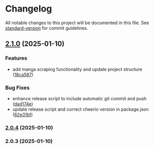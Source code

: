 # Changelog

All notable changes to this project will be documented in this file. See [standard-version](https://github.com/conventional-changelog/standard-version) for commit guidelines.

## [2.1.0](https://github.com/Regedit-msc/manga_raw_scraper/compare/v2.0.4...v2.1.0) (2025-01-10)


### Features

* add manga scraping functionality and update project structure ([18ca587](https://github.com/Regedit-msc/manga_raw_scraper/commit/18ca5873b765f46ce232922572cdce0809ab9252))


### Bug Fixes

* enhance release script to include automatic git commit and push ([dad174e](https://github.com/Regedit-msc/manga_raw_scraper/commit/dad174ecfc7ef18fbec7bccc9547b7d36c7b8604))
* update release script and correct cheerio version in package.json ([62e31bf](https://github.com/Regedit-msc/manga_raw_scraper/commit/62e31bf879e87213617cc334924e181af69ef975))

### [2.0.4](https://github.com/Regedit-msc/manga_raw_scraper/compare/v2.0.3...v2.0.4) (2025-01-10)

### 2.0.3 (2025-01-10)
